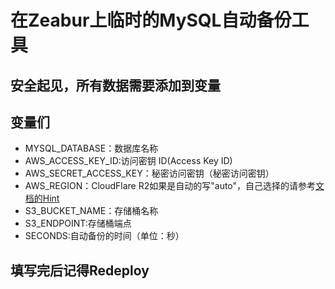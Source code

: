 # 在Zeabur上临时的MySQL自动备份工具
## 安全起见，所有数据需要**添加到变量**
## 变量们
* MYSQL_DATABASE：数据库名称
* AWS_ACCESS_KEY_ID:访问密钥 ID(Access Key ID)
* AWS_SECRET_ACCESS_KEY：秘密访问密钥（秘密访问密钥）
* AWS_REGION：CloudFlare R2如果是自动的写"auto"，自己选择的请参考[文档的Hint](https://developers.cloudflare.com/r2/buckets/data-location/#location-hints)
* S3_BUCKET_NAME：存储桶名称
* S3_ENDPOINT:存储桶端点
* SECONDS:自动备份的时间（单位：秒）
## **填写完后记得Redeploy**
